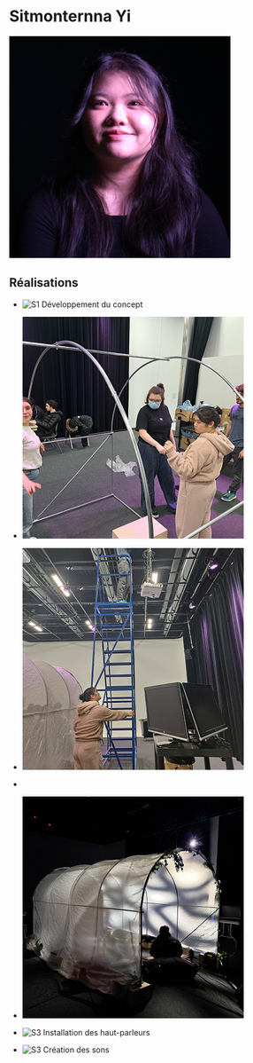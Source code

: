 # Sitmonternna Yi

 ![Sitmonternna Yi](sit_ver_mauve.jpg)

 ## Réalisations

 <!-- Une image par semaine de la réalisation dont tu es le plus fier avec une légende -->
 
* ![S1 Développement du concept](https://fakeimg.pl/400x400?text=concept)

* ![S2 Installation de la serre](installation_serre.jpg)
* ![S2 Installation des projecteurs](projecteur_installation.jpg)
* 
* ![S3 Mapping des parois](map_sol.jpg)
* ![S3 Installation des haut-parleurs](https://fakeimg.pl/400x400?text=concept)
* ![S3 Création des sons](https://fakeimg.pl/400x400?text=concept)

